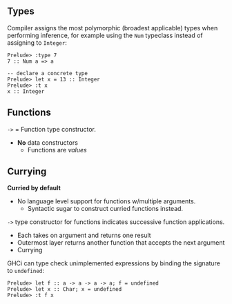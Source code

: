 ## Types

Compiler assigns the most polymorphic (broadest applicable) types when performing inference, for example using the `Num` typeclass instead of assigning to `Integer`:

```
Prelude> :type 7
7 :: Num a => a

-- declare a concrete type
Prelude> let x = 13 :: Integer
Prelude> :t x
x :: Integer
```

## Functions

`->` = Function type constructor.

- **No** data constructors
  - Functions are _values_

## Currying

**Curried by default**

- No language level support for functions w/multiple arguments.
  - Syntactic sugar to construct curried functions instead.

`->` type constructor for functions indicates successive function applications.

- Each takes on argument and returns one result
- Outermost layer returns another function that accepts the next argument
- Currying

GHCi can type check unimplemented expressions by binding the signature to `undefined`:

```
Prelude> let f :: a -> a -> a -> a; f = undefined
Prelude> let x :: Char; x = undefined
Prelude> :t f x
```
